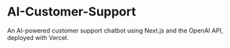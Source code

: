 # AI-Customer-Support
An AI-powered customer support chatbot using Next.js and the OpenAI API, deployed with Vercel.
